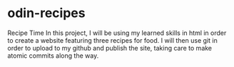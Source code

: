 # odin-recipes
Recipe Time
In this project, I will be using my learned skills in html in order to create a website featuring three recipes for food.  I will then use git in order to upload to my github and publish the site, taking care to make atomic commits along the way.